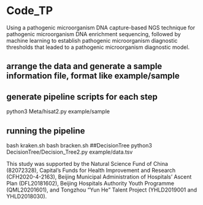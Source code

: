 # Code_TP
Using a pathogenic microorganism DNA capture-based NGS technique for pathogenic microorganism DNA enrichment sequencing, followed by machine learning to establish pathogenic microorganism diagnostic thresholds that leaded to a pathogenic microorganism diagnostic model. 

## arrange the data and generate a sample information file, format like example/sample

## generate pipeline scripts for each step
python3 Meta/hisat2.py example/sample
## running the pipeline
bash kraken.sh
bash bracken.sh
##DecisionTree
python3 DecisionTree/Decision_Tree2.py example/data.tsv



This study was supported by the Natural Science Fund of China (82072328), Capital’s Funds for Health Improvement and Research (CFH2020-4-2163), Beijing Municipal Administration of Hospitals’ Ascent Plan (DFL20181602), Beijing Hospitals Authority Youth Programme (QML20201601), and Tongzhou “Yun He” Talent Project (YHLD2019001 and YHLD2018030).

